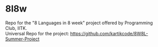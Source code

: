 # 8l8w
Repo for the "8 Languages in 8 week" project offered by Programming Club, IITK. </br>
Universal Repo for the project: https://github.com/kartikcode/8W8L-Summer-Project
